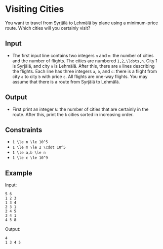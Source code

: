 # Visiting Cities 

You want to travel from Syrjälä to Lehmälä by plane using a minimum-price route. Which cities will you certainly visit?
## Input
- The first input line contains two integers ```n``` and ```m```: the number of cities and the number of flights. The cities are numbered ```1,2,\ldots,n```. City 1 is Syrjälä, and city ```n``` is Lehmälä.
After this, there are ```m``` lines describing the flights. Each line has three integers ```a```, ```b```, and ```c```: there is a flight from city ```a``` to city ```b``` with price ```c```. All flights are one-way flights.
You may assume that there is a route from Syrjälä to Lehmälä.
## Output
- First print an integer ```k```: the number of cities that are certainly in the route. After this, print the ```k``` cities sorted in increasing order.
## Constraints

- ```1 \le n \le 10^5```
- ```1 \le m \le 2 \cdot 10^5```
- ```1 \le a,b \le n```
- ```1 \le c \le 10^9```

## Example
Input:
```
5 6
1 2 3
1 3 4
2 3 1
2 4 5
3 4 1
4 5 8
```

Output:
```
4
1 3 4 5
```
